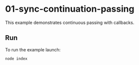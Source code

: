 # 01-sync-continuation-passing

This example demonstrates continuous passing with callbacks.

## Run

To run the example launch:

```bash
node index
```
